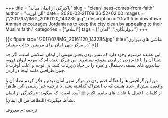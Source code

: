 +++
title = "پاکیزگی از ایمان میاید"
slug = "cleanliness-comes-from-faith"
author = "اَلن اورث"
date = 2020-03-21T09:36:52+02:00
images = ["/2017/07/IMG_20161120_143235.jpg"]
description = "Graffiti in downtown Amman encourages Jordanians to keep the city clean by appealing to their Muslim faith."
categories = ["اسلام"]
tags = ["دیوارنگاری", "اَمان"]
+++

{{< figure src="/2017/07/IMG_20161120_143235.jpg" title="نقاشی های دیواری در مرکز شهر امان برای مومنین جذاب مینماید" >}}

این عقیده مرسوم وجود دارد که تمیز بودن بخش مهمی از ایمان اسلامی است، اگر چه شما آن را با قدم زدن در اردن متوجه نمیشوید. من هرگز ندیده ام که مردم لیوان قهوه، ساندویچ های نصفه، دستمال و غیره را در خیابان پرتاب کنند، بی توجه و اغلب اوقات با چنین ظرافتی مانند اینجا در اُردن.

<!--more-->

من این گرافیتی ها را هنگام قدم زدن در مرکز شهر اَمان دیدم و فکر کردم تضاد آن با واقعیت بیش از حدی هست که به اشتراک گذاشته نشه. با ترجمه غیر رسمی (این ظاهراً از کلمات، اعمال یا عادت های پیامبر اکرم ﷺ آمده است، که میگوید: «پاکیزگی از ایمان نشأط میگیرد» (النظافتا من ال ایمان).

ترجمه: م معروف
